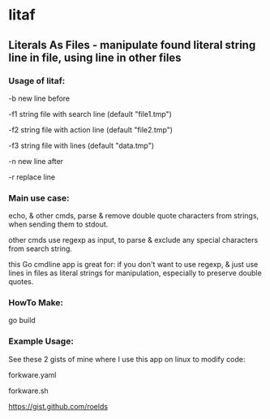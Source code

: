 # litaf
## Literals As Files - manipulate found literal string line in file, using line in other files

### Usage of litaf:

  -b    new line before
  
  -f1 string
        file with search line (default "file1.tmp")
        
  -f2 string
        file with action line (default "file2.tmp")
        
  -f3 string
        file with lines (default "data.tmp")
        
  -n    new line after
  
  -r    replace line
  
### Main use case:

echo, & other cmds, parse & remove double quote characters from strings, when sending them to stdout.

other cmds use regexp as input, to parse & exclude any special characters from search string.

this Go cmdline app is great for:
if you don't want to use regexp, & just use lines in files as literal strings for manipulation, especially to preserve double quotes.

### HowTo Make:

go build

### Example Usage:

See these 2 gists of mine where I use this app on linux to modify code:

forkware.yaml

forkware.sh

https://gist.github.com/roelds
